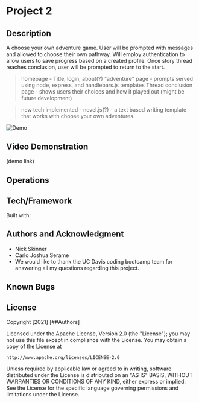 # Project 2

## Description
A choose your own adventure game. User will be prompted with messages and allowed to choose their own pathway. Will employ authentication to allow users to save progress based on a created profile. Once story thread reaches conclusion, user will be prompted to return to the start.

> homepage - Title, login, about(?)
> "adventure" page - prompts served using node, express, and handlebars.js templates
> Thread conclusion page - shows users their choices and how it played out (might be future development)

> new tech implemented - novel.js(?) - a text based writing template that works with choose your own adventures.

![Demo](./routeToDemo.png)

## Video Demonstration

(demo link)

## Operations


## Tech/Framework
Built with:


## Authors and Acknowledgment
* Nick Skinner
* Carlo Joshua Serame
* We would like to thank the UC Davis coding bootcamp team for answering all my questions regarding this project.

## Known Bugs

## License
Copyright [2021] [##Authors]

Licensed under the Apache License, Version 2.0 (the "License");
you may not use this file except in compliance with the License.
You may obtain a copy of the License at

    http://www.apache.org/licenses/LICENSE-2.0

Unless required by applicable law or agreed to in writing, software
distributed under the License is distributed on an "AS IS" BASIS,
WITHOUT WARRANTIES OR CONDITIONS OF ANY KIND, either express or implied.
See the License for the specific language governing permissions and
limitations under the License.